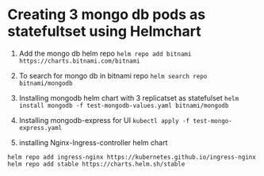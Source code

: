 # Creating 3 mongo db pods as statefultset using Helmchart

1. Add the mongo db helm repo
`helm repo add bitnami https://charts.bitnami.com/bitnami`

2. To search for mongo db in bitnami repo
`helm search repo bitnami/mongodb`

3. Installing mongodb helm chart with 3 replicatset as statefulset
`helm install mongodb -f test-mongodb-values.yaml bitnami/mongodb`

4. Installing mongodb-express for UI
`kubectl apply -f test-mongo-express.yaml`

5. installing Nginx-Ingress-controller helm chart
```
helm repo add ingress-nginx https://kubernetes.github.io/ingress-nginx
helm repo add stable https://charts.helm.sh/stable
```
